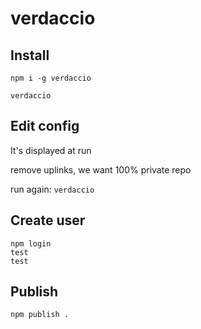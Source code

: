 # verdaccio

## Install

    npm i -g verdaccio

    verdaccio

## Edit config

It's displayed at run

remove uplinks, we want 100% private repo

run again: `verdaccio`

## Create user


    npm login
    test
    test

## Publish

    npm publish .
